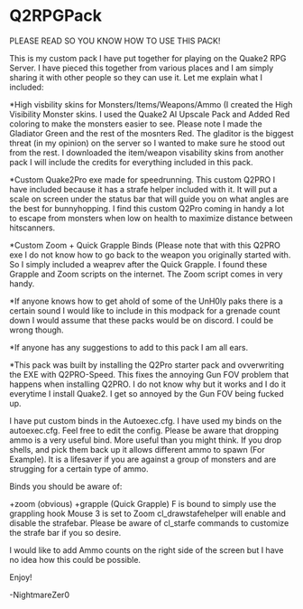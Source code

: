 # Q2RPGPack

PLEASE READ SO YOU KNOW HOW TO USE THIS PACK!



This is my custom pack I have put together for playing on the Quake2 RPG Server. I have pieced this together from various places and I am simply sharing it with other people so they can use it. Let me explain what I included:

*High visbility skins for Monsters/Items/Weapons/Ammo (I created the High Visibility Monster skins. I used the Quake2 AI Upscale Pack and Added Red coloring to make the monsters easier to see. Please note I made the Gladiator Green and the rest of the mosnters Red. The gladitor is the biggest threat (in my opinion) on the server so I wanted to make sure he stood out from the rest. I downloaded the item/weapon visability skins from another pack I will include the credits for everything included in this pack.

*Custom Quake2Pro exe made for speedrunning. This custom Q2PRO I have included because it has a strafe helper included with it. It will put a scale on screen under the status bar that will guide you on what angles are the best for bunnyhopping. I find this custom Q2Pro coming in handy a lot to escape from monsters when low on health to maximize distance between hitscanners.

*Custom Zoom + Quick Grapple Binds (Please note that with this Q2PRO exe I do not know how to go back to the weapon you originally started with. So I simply included a weaprev after the Quick Grapple. I found these Grapple and Zoom scripts on the internet. The Zoom script comes in very handy. 

*If anyone knows how to get ahold of some of the UnH0ly paks there is a certain sound I would like to include in this modpack for a grenade count down I would assume that these packs would be on discord. I could be wrong though. 

*If anyone has any suggestions to add to this pack I am all ears. 

*This pack was built by installing the Q2Pro starter pack and ovverwriting the EXE with Q2PRO-Speed. This fixes the annoying Gun FOV problem that happens when installing Q2PRO. I do not know why but it works and I do it everytime I install Quake2. I get so annoyed by the Gun FOV being fucked up.



I have put custom binds in the Autoexec.cfg. I have used my binds on the autoexec.cfg.   Feel free to edit the config. Please be aware that dropping ammo is a very useful bind. More useful than you might think. If you drop shells, and pick them back up it allows different ammo to spawn (For Example). It is a lifesaver if you are against a group of monsters and are strugging for a certain type of ammo.

Binds you should be aware of: 

+zoom  (obvious)
+grapple (Quick Grapple)
F is bound to simply use the grappling hook
Mouse 3 is set to Zoom
cl_drawstafehelper will enable and disable the strafebar. Please be aware of cl_starfe commands to customize the strafe bar if you so desire. 




I would like to add Ammo counts on the right side of the screen but I have no idea how this could be possible. 


Enjoy!

-NightmareZer0
